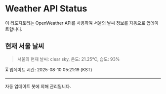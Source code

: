 
# Weather API Status

이 리포지토리는 OpenWeather API를 사용하여 서울의 날씨 정보를 자동으로 업데이트합니다.

## 현재 서울 날씨
> 서울의 현재 날씨: clear sky, 온도: 21.25°C, 습도: 93%

⏳ 업데이트 시간: 2025-08-10 05:21:19 (KST)

---
자동 업데이트 봇에 의해 관리됩니다.
